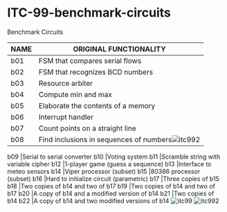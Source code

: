 # ITC-99-benchmark-circuits
Benchmark Circuits

NAME	| ORIGINAL FUNCTIONALITY
-- | --
b01|	FSM that compares serial flows
b02|	FSM that recognizes BCD numbers
b03	|Resource arbiter
b04	|Compute min and max
b05	|Elaborate the contents of a memory
b06	|Interrupt handler
b07	|Count points on a straight line
b08	|Find inclusions in sequences of numbers![itc992](https://user-images.githubusercontent.com/26295521/188130861-62beb6e8-c300-460d-a058-0255354f80e6.png)

b09	|Serial to serial converter
b10	|Voting system
b11	|Scramble string with variable cipher
b12	|1-player game (guess a sequence)
b13	|Interface to meteo sensors
b14	|Viper processor (subset)
b15	|80386 processor (subset)
b16	|Hard to initialize circuit (parametric)
b17	|Three copies of b15
b18	|Two copies of b14 and two of b17
b19	|Two copies of b14 and two of b17
b20	|A copy of b14 and a modified version of b14
b21	|Two copies of b14
b22	|A copy of b14 and two modified versions of b14
![itc99](https://user-images.githubusercontent.com/26295521/188130706-46b9bdcf-f9eb-4d93-94a2-c2a4eafa8888.png)
![itc992](https://user-images.githubusercontent.com/26295521/188130848-bee219a9-1f3c-48d1-9d60-aec3880bee08.png)
